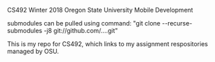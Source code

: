 CS492 Winter 2018 Oregon State University
Mobile Development

submodules can be pulled using command:
"git clone --recurse-submodules -j8 git://github.com/....git"


This is my repo for CS492, which links to my assignment respositories managed by OSU.

